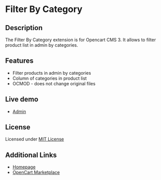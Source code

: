 # Filter By Category

## Description
The Filter By Category extension is for Opencart CMS 3. It allows to filter product list in admin by categories.

## Features
* Filter products in admin by categories
* Column of categories in product list
* OCMOD - does not change original files

## Live demo
* [Admin](http://ocmod.freevar.com/oc3020/b/admin/index.php?route=catalog/product)

## License
Licensed under [MIT License](https://git.io/JvEhT)

## Additional Links
* [Homepage](https://underr.space/tag:opencart)
* [OpenCart Marketplace](https://www.opencart.com/index.php?route=marketplace/extension&filter_member=ocmod.space)
